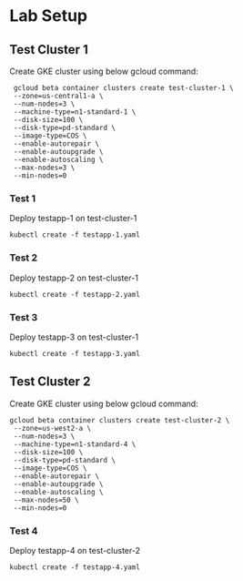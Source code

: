 # Lab Setup

## Test Cluster 1

Create GKE cluster using below gcloud command:

```shell 
 gcloud beta container clusters create test-cluster-1 \
 --zone=us-central1-a \
 --num-nodes=3 \
 --machine-type=n1-standard-1 \
 --disk-size=100 \
 --disk-type=pd-standard \
 --image-type=COS \
 --enable-autorepair \
 --enable-autoupgrade \
 --enable-autoscaling \
 --max-nodes=3 \
 --min-nodes=0 
```
 
 ### Test 1
 Deploy testapp-1 on test-cluster-1 
 ```
 kubectl create -f testapp-1.yaml
 ```
 
 ### Test 2
 Deploy testapp-2 on test-cluster-1
 ```
 kubectl create -f testapp-2.yaml
 ``` 
 
 ### Test 3
 Deploy testapp-3 on test-cluster-1
 ```
 kubectl create -f testapp-3.yaml
 ``` 
 ## Test Cluster 2
 
 Create GKE cluster using below gcloud command:
 
```shell
gcloud beta container clusters create test-cluster-2 \
 --zone=us-west2-a \
 --num-nodes=3 \
 --machine-type=n1-standard-4 \
 --disk-size=100 \
 --disk-type=pd-standard \
 --image-type=COS \
 --enable-autorepair \
 --enable-autoupgrade \
 --enable-autoscaling \
 --max-nodes=50 \
 --min-nodes=0
 ```
 
 ### Test 4
 Deploy testapp-4 on test-cluster-2
 ```
 kubectl create -f testapp-4.yaml
 ```
